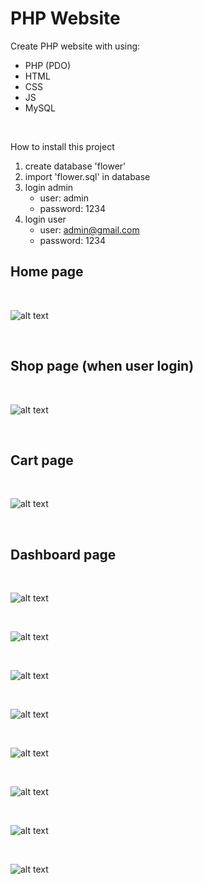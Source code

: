 # PHP Website

Create PHP website with using:

- PHP (PDO)
- HTML
- CSS
- JS
- MySQL

<br>

How to install this project

1. create database 'flower'
2. import 'flower.sql' in database
3. login admin
   - user: admin
   - password: 1234
4. login user
   - user: admin@gmail.com
   - password: 1234

## Home page
<br>

![alt text](img/home.png)

<br>

## Shop page (when user login)
<br>

![alt text](img/shop.png)

<br>

## Cart page

<br>

![alt text](img/cart.png)

<br>

## Dashboard page
<br>

![alt text](img/dashboard.png)

<br>

![alt text](img/dashboard-products.png)

<br>

![alt text](img/dashboard-page.png)

<br>

![alt text](img/dashboard-reviews.png)

<br>

![alt text](img/dashboard-footer.png)

<br>

![alt text](img/dashboard-orders.png)

<br>

![alt text](img/dashboard-users.png)

<br>

![alt text](img/dashboard-admin.png)



